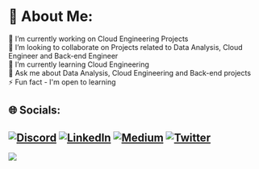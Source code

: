 # 💫 About Me:
🔭 I’m currently working on Cloud Engineering Projects<br>👯 I’m looking to collaborate on Projects related to Data Analysis, Cloud Engineer and Back-end Engineer<br>🌱 I’m currently learning Cloud Engineering<br>💬 Ask me about Data Analysis, Cloud Engineering and Back-end projects<br>⚡ Fun fact - I'm open to learning 


## 🌐 Socials:
[![Discord](https://img.shields.io/badge/Discord-%237289DA.svg?logo=discord&logoColor=white)](https://discord.gg/https://discord.com/channels/1063834860973731900/1063834861539950729) [![LinkedIn](https://img.shields.io/badge/LinkedIn-%230077B5.svg?logo=linkedin&logoColor=white)](https://linkedin.com/in/https://www.linkedin.com/in/daniel-jude-591b76147/) [![Medium](https://img.shields.io/badge/Medium-12100E?logo=medium&logoColor=white)](https://medium.com/@https://medium.com/@danieljude1992) [![Twitter](https://img.shields.io/badge/Twitter-%231DA1F2.svg?logo=Twitter&logoColor=white)](https://twitter.com/https://twitter.com/judedaniel38) 
---
[![](https://visitcount.itsvg.in/api?id=dajuctech&icon=0&color=0)](https://visitcount.itsvg.in)

<!-- Proudly created with GPRM ( https://gprm.itsvg.in ) -->
